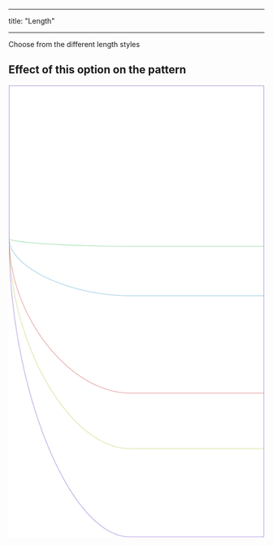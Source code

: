 - - -
title: "Length"
- - -

Choose from the different length styles

## Effect of this option on the pattern

![This image shows the effect of this option by superimposing several variants that have a different value for this option](lunetius_length_sample.svg "Effect of this option on the pattern")
